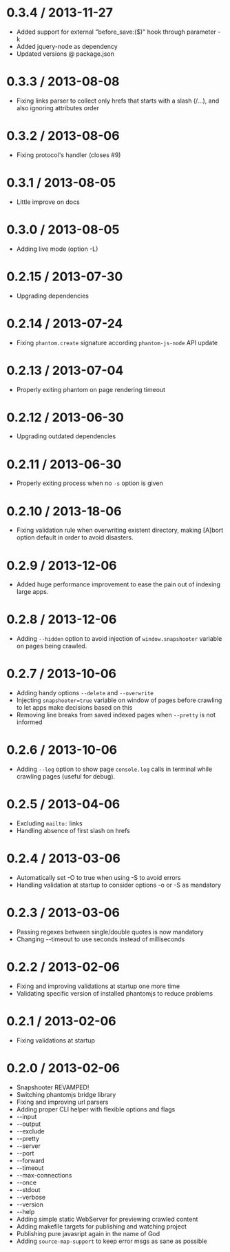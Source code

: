 0.3.4 / 2013-11-27
===================
 * Added support for external "before_save:($)" hook through parameter -k
 * Added jquery-node as dependency
 * Updated versions @ package.json

0.3.3 / 2013-08-08
===================
 * Fixing links parser to collect only hrefs that starts with a slash (/...),
 and also ignoring attributes order

0.3.2 / 2013-08-06
===================
 * Fixing protocol's handler (closes #9) 

0.3.1 / 2013-08-05
===================
 * Little improve on docs

0.3.0 / 2013-08-05
===================
 * Adding live mode (option -L)

0.2.15 / 2013-07-30
===================
 * Upgrading dependencies

0.2.14 / 2013-07-24
===================
 * Fixing `phantom.create` signature according `phantom-js-node` API update

0.2.13 / 2013-07-04
===================
 * Properly exiting phantom on page rendering timeout

0.2.12 / 2013-06-30
===================
 * Upgrading outdated dependencies

0.2.11 / 2013-06-30
===================
 * Properly exiting process when no `-s` option is given

0.2.10 / 2013-18-06
===================
 * Fixing validation rule when overwriting existent directory, making [A]bort
 option default in order to avoid disasters.

0.2.9 / 2013-12-06
===================
 * Added huge performance improvement to ease the pain out of indexing large
 apps.

0.2.8 / 2013-12-06
===================
 * Adding `--hidden` option to avoid injection of `window.snapshooter` variable
 on pages being crawled.

0.2.7 / 2013-10-06
===================
 * Adding handy options `--delete` and `--overwrite`
 * Injecting `snapshooter=true` variable on window of pages before crawling to
 let apps make decisions based on this
 * Removing line breaks from saved indexed pages when `--pretty` is not informed

0.2.6 / 2013-10-06
===================
 * Adding `--log` option to show page `console.log` calls in terminal while
 crawling pages (useful for debug).

0.2.5 / 2013-04-06
===================
 * Excluding `mailto:` links
 * Handling absence of first slash on hrefs

0.2.4 / 2013-03-06
===================
 * Automatically set -O to true when using -S to avoid errors
 * Handling validation at startup to consider options -o or -S as mandatory 

0.2.3 / 2013-03-06
===================
 * Passing regexes between single/double quotes is now mandatory
 * Changing --timeout to use seconds instead of milliseconds

0.2.2 / 2013-02-06
===================
 * Fixing and improving validations at startup one more time
 * Validating specific version of installed phantomjs to reduce problems

0.2.1 / 2013-02-06
===================
 * Fixing validations at startup

0.2.0 / 2013-02-06
===================
 * Snapshooter REVAMPED!
 * Switching phantomjs bridge library
 * Fixing and improving url parsers
 * Adding proper CLI helper with flexible options and flags
  * --input
  * --output
  * --exclude
  * --pretty
  * --server
  * --port
  * --forward
  * --timeout
  * --max-connections
  * --once
  * --stdout
  * --verbose
  * --version
  * --help
 * Adding simple static WebServer for previewing crawled content
 * Adding makefile targets for publishing and watching project
 * Publishing pure javasript again in the name of God
 * Adding `source-map-support` to keep error msgs as sane as possible